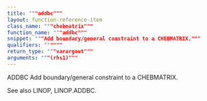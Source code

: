 ```yaml
---
title: """addbc"""
layout: function-reference-item
class_name: """chebmatrix"""
function_name: """addbc"""
snippet: """Add boundary/general constraint to a CHEBMATRIX."""
qualifiers: """"""
return_type: """varargout"""
arguments: """(rhs1)"""
---
```


 ADDBC   Add boundary/general constraint to a CHEBMATRIX.
  
  See also LINOP, LINOP.ADDBC.
